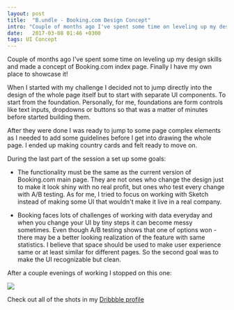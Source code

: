 ```yaml
---
layout: post
title:  "B.undle - Booking.com Design Concept"
intro: "Couple of months ago I've spent some time on leveling up my design skills and made a concept of Booking.com index page. Finally I have my own place to showcase it!"
date:   2017-03-08 01:46 +0300
tags: UI Concept
---
```


Couple of months ago I've spent some time on leveling up my design skills and made a concept of Booking.com index page. Finally I have my own place to showcase it!

When I started with my challenge I decided not to jump directly into the design of the whole page itself but to start with separate UI components.
To start from the foundation. 
Personally, for me, foundations are form controls like text inputs, dropdowns or buttons so that was a matter of minutes before started building them.

After they were done I was ready to jump to some page complex elements as I needed to add some guidelines before I get into drawing the whole page.
I ended up making country cards and felt ready to move on.

During the last part of the session a set up some goals:

- The functionality must be the same as the current version of Booking.com main page. 
They are not ones who change the design just to make it look shiny with no real profit, but ones who test every change with A/B testing.
As for me, I tried to focus on working with Sketch instead of making some UI that wouldn't make it live in a real company.

- Booking faces lots of challenges of working with data everyday and when you change your UI by tiny steps it can become messy sometimes. 
Even though A/B testing shows that one of options won - there may be a better looking realization of the feature with same statistics.
I believe that space should be used to make user experience same or at least similar for different pages.
So the second goal was to make the UI recognizable but clean.

After a couple evenings of working I stopped on this one:

![](/dist/img/posts/bundle.jpg)

Check out all of the shots in my [Dribbble profile](https://dribbble.com/BananaBobby) 


